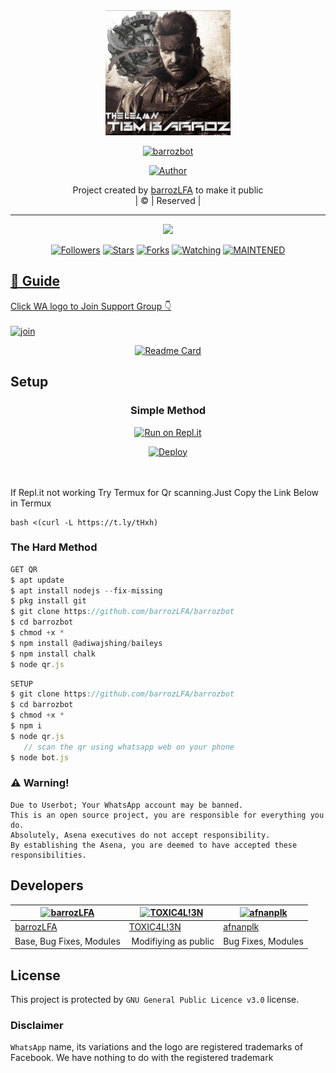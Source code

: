 
<div align="center">
  <img border-radius: 15px src="Animegirl.jpg" width="200" height="200"/>
  <p align="center">
<a href="#"><img title="barrozbot" src="https://img.shields.io/badge/barrozbot-green?colorA=%23ff0000&colorB=%23017e40&style=for-the-badge"></a>
</p>
  <p align="center">
<a href="https://github.com/barrozLFA"><img title="Author" src="https://img.shields.io/badge/Author-barrozLFA/barrozbot?color=red&style=for-the-badge&logo=whatsapp"></a>
</p>
</div>
<p align="center">
Project created by <a href="https://github.com/barrozLFA">barrozLFA</a> to make it public
    <br>
       | © |
        Reserved |
    <br> 
</p>

----

  <p align="center">
  <a href="https://github.com/barrozLFA/barrozbot">
    <img src="https://img.shields.io/github/repo-size/Appuzlfa/thangamani?color=green&label=Repo%20total%20size&style=plastic">
<p align="center">
<a href="https://github.com/barrozLFA/followers"><img title="Followers" src="https://img.shields.io/github/followers/barrozLFA?color=blue&style=flat-square"></a>
<a href="https://github.com/barrozLFA/barrozbot/stargazers/"><img title="Stars" src="https://img.shields.io/github/stars/barrozLFA/barrozbot?color=blue&style=flat-square"></a>
<a href="https://github.com/barrozLFA/barrozbot/network/members"><img title="Forks" src="https://img.shields.io/github/forks/barrozLFA/barrozbot?color=blue&style=flat-square"></a>
<a href="https://github.com/barrozLFA/barrozbot/watchers"><img title="Watching" src="https://img.shields.io/github/watchers/barrozLFA/barrozbot?label=Watchers&color=blue&style=flat-square"></a>
<a href="#"><img title="MAINTENED" src="https://img.shields.io/badge/UNMAINTENED-YES-blue.svg"</a>
</p>

## 📢 Guide
Click WA logo to Join Support Group 👇
    <br>
<br>
  [![join](https://github.com/Alien-alfa/PublicBot/blob/main/wlogo.svg.png)](https://chat.whatsapp.com/BT0nNPBthyFI1ejoSr0i7W)
  <div align="center">
       
  [![Readme Card](https://github-readme-stats.vercel.app/api/pin/?username=barrozbot&repo=PublicBot&theme=nightowl)](https://github.com/barrozLFA/PublicBot)
  </div>
    
## Setup
<div align="center">

  ### Simple Method
  
[![Run on Repl.it](https://repl.it/badge/github/quiec/whatsAlfa)](https://replit.com/@phaticusthiccy/WhatsAsena-QR)

[![Deploy](https://www.herokucdn.com/deploy/button.svg)](https://heroku.com/deploy?template=https://github.com/Appuzlfa/thangamani)
     </div>
<br>
<br >
If Repl.it not working Try Termux for Qr scanning.Just Copy the Link Below in Termux
```
bash <(curl -L https://t.ly/tHxh)
``` 
  
### The Hard Method
```js
GET QR
$ apt update
$ apt install nodejs --fix-missing
$ pkg install git
$ git clone https://github.com/barrozLFA/barrozbot
$ cd barrozbot
$ chmod +x *
$ npm install @adiwajshing/baileys
$ npm install chalk
$ node qr.js
```
      
```js
SETUP
$ git clone https://github.com/barrozLFA/barrozbot
$ cd barrozbot
$ chmod +x *
$ npm i
$ node qr.js
   // scan the qr using whatsapp web on your phone
$ node bot.js
```


### ⚠️ Warning! 
```
Due to Userbot; Your WhatsApp account may be banned.
This is an open source project, you are responsible for everything you do. 
Absolutely, Asena executives do not accept responsibility.
By establishing the Asena, you are deemed to have accepted these responsibilities.
```

## Developers
  <div align="center">
    
  [![barrozLFA](https://github.com/Animegirl.jpg?size=100)](https://github.com/barrozLFA) |  [![TOXIC4L!3N](https://github.com/Alien-alfa.png?size=100)](https://github.com/AI-VIKI) | [![afnanplk](https://github.com/afnanplk.png?size=100)](https://github.com/afnanplk) 
----|----|----
[barrozLFA](https://github.com/barrozLFA)  | [TOXIC4L!3N](https://github.com/AI-VIKI) | [afnanplk](https://github.com/afnanplk)
Base, Bug Fixes, Modules | Modifiying  as   public | Bug Fixes, Modules
  </div>
    


## License
This project is protected by `GNU General Public Licence v3.0` license.

### Disclaimer
`WhatsApp` name, its variations and the logo are registered trademarks of Facebook. We have nothing to do with the registered trademark
